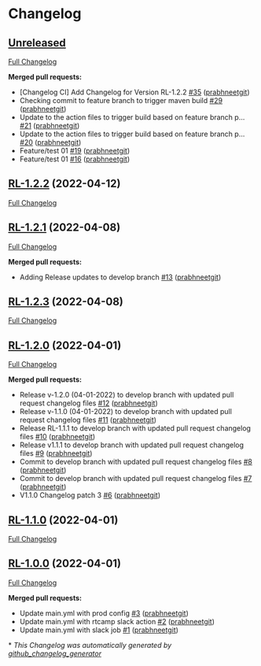 # Changelog

## [Unreleased](https://github.com/prabhneetgit/hello-world-ssl/tree/HEAD)

[Full Changelog](https://github.com/prabhneetgit/hello-world-ssl/compare/RL-1.2.2...HEAD)

**Merged pull requests:**

- \[Changelog CI\] Add Changelog for Version RL-1.2.2 [\#35](https://github.com/prabhneetgit/hello-world-ssl/pull/35) ([prabhneetgit](https://github.com/prabhneetgit))
- Checking commit to feature branch to trigger maven build [\#29](https://github.com/prabhneetgit/hello-world-ssl/pull/29) ([prabhneetgit](https://github.com/prabhneetgit))
- Update to the action files to trigger build based on feature branch p… [\#21](https://github.com/prabhneetgit/hello-world-ssl/pull/21) ([prabhneetgit](https://github.com/prabhneetgit))
- Update to the action files to trigger build based on feature branch p… [\#20](https://github.com/prabhneetgit/hello-world-ssl/pull/20) ([prabhneetgit](https://github.com/prabhneetgit))
- Feature/test 01 [\#19](https://github.com/prabhneetgit/hello-world-ssl/pull/19) ([prabhneetgit](https://github.com/prabhneetgit))
- Feature/test 01 [\#16](https://github.com/prabhneetgit/hello-world-ssl/pull/16) ([prabhneetgit](https://github.com/prabhneetgit))

## [RL-1.2.2](https://github.com/prabhneetgit/hello-world-ssl/tree/RL-1.2.2) (2022-04-12)

[Full Changelog](https://github.com/prabhneetgit/hello-world-ssl/compare/RL-1.2.1...RL-1.2.2)

## [RL-1.2.1](https://github.com/prabhneetgit/hello-world-ssl/tree/RL-1.2.1) (2022-04-08)

[Full Changelog](https://github.com/prabhneetgit/hello-world-ssl/compare/RL-1.2.3...RL-1.2.1)

**Merged pull requests:**

- Adding Release updates to develop branch [\#13](https://github.com/prabhneetgit/hello-world-ssl/pull/13) ([prabhneetgit](https://github.com/prabhneetgit))

## [RL-1.2.3](https://github.com/prabhneetgit/hello-world-ssl/tree/RL-1.2.3) (2022-04-08)

[Full Changelog](https://github.com/prabhneetgit/hello-world-ssl/compare/RL-1.2.0...RL-1.2.3)

## [RL-1.2.0](https://github.com/prabhneetgit/hello-world-ssl/tree/RL-1.2.0) (2022-04-01)

[Full Changelog](https://github.com/prabhneetgit/hello-world-ssl/compare/RL-1.1.0...RL-1.2.0)

**Merged pull requests:**

- Release v-1.2.0 \(04-01-2022\) to develop branch with updated pull request changelog files [\#12](https://github.com/prabhneetgit/hello-world-ssl/pull/12) ([prabhneetgit](https://github.com/prabhneetgit))
- Release v-1.1.0 \(04-01-2022\) to develop branch with updated pull request changelog files [\#11](https://github.com/prabhneetgit/hello-world-ssl/pull/11) ([prabhneetgit](https://github.com/prabhneetgit))
- Release RL-1.1.1 to develop branch with updated pull request changelog files [\#10](https://github.com/prabhneetgit/hello-world-ssl/pull/10) ([prabhneetgit](https://github.com/prabhneetgit))
- Release v1.1.1 to develop branch with updated pull request changelog files [\#9](https://github.com/prabhneetgit/hello-world-ssl/pull/9) ([prabhneetgit](https://github.com/prabhneetgit))
- Commit to develop branch with updated pull request changelog files [\#8](https://github.com/prabhneetgit/hello-world-ssl/pull/8) ([prabhneetgit](https://github.com/prabhneetgit))
- Commit to develop branch with updated pull request changelog files [\#7](https://github.com/prabhneetgit/hello-world-ssl/pull/7) ([prabhneetgit](https://github.com/prabhneetgit))
- V1.1.0 Changelog patch 3 [\#6](https://github.com/prabhneetgit/hello-world-ssl/pull/6) ([prabhneetgit](https://github.com/prabhneetgit))

## [RL-1.1.0](https://github.com/prabhneetgit/hello-world-ssl/tree/RL-1.1.0) (2022-04-01)

[Full Changelog](https://github.com/prabhneetgit/hello-world-ssl/compare/RL-1.0.0...RL-1.1.0)

## [RL-1.0.0](https://github.com/prabhneetgit/hello-world-ssl/tree/RL-1.0.0) (2022-04-01)

[Full Changelog](https://github.com/prabhneetgit/hello-world-ssl/compare/a7cfe5dd52272a11deab5ed57db1a8d176ab02c0...RL-1.0.0)

**Merged pull requests:**

- Update main.yml with prod config [\#3](https://github.com/prabhneetgit/hello-world-ssl/pull/3) ([prabhneetgit](https://github.com/prabhneetgit))
- Update main.yml with rtcamp slack action [\#2](https://github.com/prabhneetgit/hello-world-ssl/pull/2) ([prabhneetgit](https://github.com/prabhneetgit))
- Update main.yml with slack job [\#1](https://github.com/prabhneetgit/hello-world-ssl/pull/1) ([prabhneetgit](https://github.com/prabhneetgit))



\* *This Changelog was automatically generated by [github_changelog_generator](https://github.com/github-changelog-generator/github-changelog-generator)*
